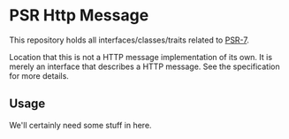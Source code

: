 PSR Http Message
================

This repository holds all interfaces/classes/traits related to
[PSR-7](http://www.php-fig.org/psr/psr-7/).

Location that this is not a HTTP message implementation of its own. It is merely an
interface that describes a HTTP message. See the specification for more details.

Usage
-----

We'll certainly need some stuff in here.